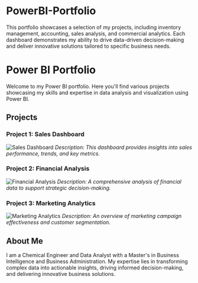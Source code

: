 # PowerBI-Portfolio
This portfolio showcases a selection of my projects, including inventory management, accounting, sales analysis, and commercial analytics. Each dashboard demonstrates my ability to drive data-driven decision-making and deliver innovative solutions tailored to specific business needs.
# Power BI Portfolio

Welcome to my Power BI portfolio. Here you'll find various projects showcasing my skills and expertise in data analysis and visualization using Power BI.

## Projects

### Project 1: Sales Dashboard
![Sales Dashboard](path/to/your/image1.png)
*Description: This dashboard provides insights into sales performance, trends, and key metrics.*

### Project 2: Financial Analysis
![Financial Analysis](path/to/your/image2.png)
*Description: A comprehensive analysis of financial data to support strategic decision-making.*

### Project 3: Marketing Analytics
![Marketing Analytics](path/to/your/image3.png)
*Description: An overview of marketing campaign effectiveness and customer segmentation.*

## About Me

I am a Chemical Engineer and Data Analyst with a Master's in Business Intelligence and Business Administration. My expertise lies in transforming complex data into actionable insights, driving informed decision-making, and delivering innovative business solutions.

